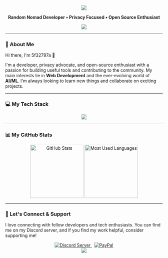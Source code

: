 <div align="center">
  <img src="https://capsule-render.vercel.app/api?type=waving&color=0077B5&height=180§ion=header&text=5f32797a&fontSize=90&fontColor=ffffff" />
</div>

<div align="center">
  <p>
    <b>Random Nomad Developer • Privacy Focused • Open Source Enthusiast</b>
  </p>
  <a href="https://discord.gg/pYEzHX3veh">
    <img src="https://img.shields.io/discord/1325009466822889514?style=flat-square&logo=discord&logoColor=white&label=Discord&color=5865F2" />
  </a>
</div>

---

### 🚀 About Me

Hi there, I'm 5f32797a 👋

I'm a developer, privacy advocate, and open-source enthusiast with a passion for building useful tools and contributing to the community. My main interests lie in **Web Development** and the ever-evolving world of **AI/ML**. I'm always looking to learn new things and collaborate on exciting projects.

---

### 💻 My Tech Stack
<!-- ⚠️ IMPORTANT: Please customize this section with your skills! -->
<p align="center">
  <a href="https://skillicons.dev">
    <img src="https://skillicons.dev/icons?i=js,ts,python,react,nodejs,docker,git,vscode" />
  </a>
</p>

---

### 📊 My GitHub Stats

<div align="center">
  <!-- GitHub Stats Card -->
  <img src="https://github-readme-stats.vercel.app/api?username=5f32797a&show_icons=true&theme=tokyonight&icon_color=0077B5&title_color=0077B5&text_color=c9d1d9" height="170" alt="GitHub Stats"/>
  <!-- Top Languages Card -->
  <img src="https://github-readme-stats.vercel.app/api/top-langs/?username=5f32797a&layout=compact&theme=tokyonight&title_color=0077B5&text_color=c9d1d9" height="170" alt="Most Used Languages"/>
</div>

---

### 🤝 Let's Connect & Support

I love connecting with fellow developers and tech enthusiasts. You can find me on my Discord server, and if you find my work helpful, consider supporting me!

<div align="center">
  <a href="https://discord.gg/pYEzHX3veh">
    <img src="https://img.shields.io/badge/Join_My_Discord-5865F2?style=for-the-badge&logo=discord&logoColor=white" alt="Discord Server"/>
  </a>
   
  <a href="https://paypal.me/iwachr?country.x=JP&locale.x=en_US">
    <img src="https://img.shields.io/badge/Support_with_PayPal-00457C?style=for-the-badge&logo=paypal&logoColor=white" alt="PayPal"/>
  </a>
</div>

<div align="center">
  <img src="https://capsule-render.vercel.app/api?type=waving&color=0077B5&height=120§ion=footer"/>
</div>
